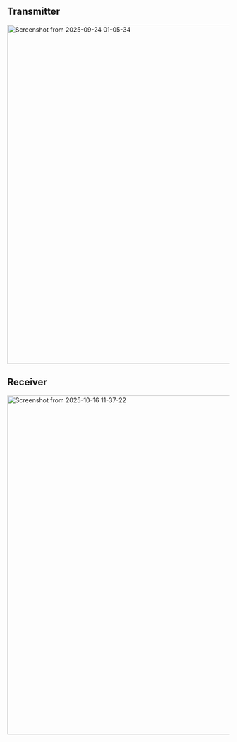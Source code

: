 ## Transmitter 
<img width="1360" height="768" alt="Screenshot from 2025-09-24 01-05-34" src="https://github.com/user-attachments/assets/07c2e623-4cbe-4ccc-a81f-1b31091e9e52" />

## Receiver 
<img width="1360" height="768" alt="Screenshot from 2025-10-16 11-37-22" src="https://github.com/user-attachments/assets/6ebb6b69-f18f-4836-9a6f-edfb9ddf0784" />
